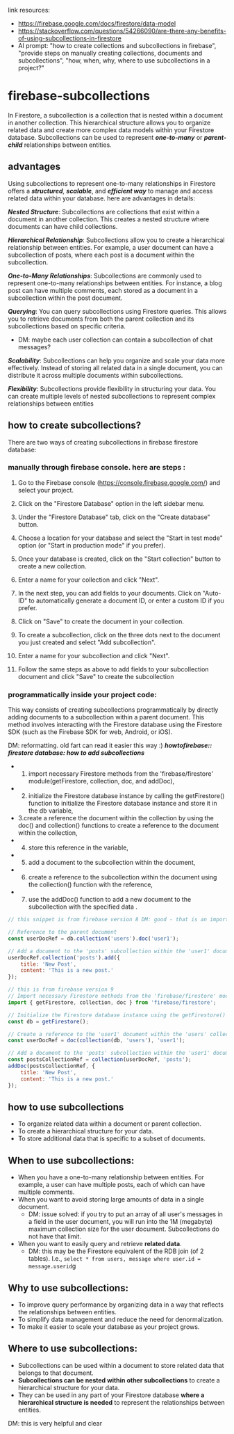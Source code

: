 link resources: 
* https://firebase.google.com/docs/firestore/data-model
* https://stackoverflow.com/questions/54266090/are-there-any-benefits-of-using-subcollections-in-firestore
* AI prompt: "how to create collections and subcollections in firebase", "provide steps on manually creating collections, documents and subcollections", "how, when, why, where to use subcollections in a project?"

# firebase-subcollections
In Firestore, a subcollection is a collection that is nested within a document in another collection. This hierarchical structure allows you to organize related data and create more complex data models within your Firestore database. Subcollections can be used to represent ***one-to-many*** or ***parent-child*** relationships between entities.

## advantages
Using subcollections to represent one-to-many relationships in Firestore offers a ***structured***, ***scalable***, and ***efficient way*** to manage and access related data within your database. here are advantages in details:

***Nested Structure***: Subcollections are collections that exist within a document in another collection. This creates a nested structure where documents can have child collections.

***Hierarchical Relationship***: Subcollections allow you to create a hierarchical relationship between entities. For example, a user document can have a subcollection of posts, where each post is a document within the subcollection.

***One-to-Many Relationships***: Subcollections are commonly used to represent one-to-many relationships between entities. For instance, a blog post can have multiple comments, each stored as a document in a subcollection within the post document.

***Querying***: You can query subcollections using Firestore queries. This allows you to retrieve documents from both the parent collection and its subcollections based on specific criteria.
* DM: maybe each user collection can contain a subcollection of chat messages?

***Scalability***: Subcollections can help you organize and scale your data more effectively. Instead of storing all related data in a single document, you can distribute it across multiple documents within subcollections.

***Flexibility***: Subcollections provide flexibility in structuring your data. You can create multiple levels of nested subcollections to represent complex relationships between entities

## how to create subcollections?
There are two ways of creating subcollections in firebase firestore database:

### manually through firebase console. here are steps :
1. Go to the Firebase console (https://console.firebase.google.com/) and select your project.

2. Click on the "Firestore Database" option in the left sidebar menu.

3. Under the "Firestore Database" tab, click on the "Create database" button.

4. Choose a location for your database and select the "Start in test mode" option (or "Start in production mode" if you prefer).

5. Once your database is created, click on the "Start collection" button to create a new collection.

6. Enter a name for your collection and click "Next".

7. In the next step, you can add fields to your documents. Click on "Auto-ID" to automatically generate a document ID, or enter a custom ID if you prefer.

8. Click on "Save" to create the document in your collection.

9. To create a subcollection, click on the three dots next to the document you just created and select "Add subcollection".

10. Enter a name for your subcollection and click "Next".

11. Follow the same steps as above to add fields to your subcollection document and click "Save" to create the subcollection

### programmatically inside your project code: 
This way consists of creating subcollections programmatically by directly adding documents to a subcollection within a parent document. 
This method involves interacting with the Firestore database using the Firestore SDK (such as the Firebase SDK for web, Android, or iOS).

DM: reformatting. old fart can read it easier this way :)
***howtofirebase:: firestore database: how to add subcollections***
* 1. import necessary Firestore methods from the 'firebase/firestore' module(getFirestore, collection, doc, and addDoc), 
* 2. initialize the Firestore database instance by calling the getFirestore() function to initialize the Firestore database instance and store it in the db variable, 
* 3.create a reference the document within the collection by using the doc() and collection() functions to create a reference to the document within the collection, 
* 4. store this reference in the variable, 
* 5. add a document to the subcollection within the document, 
* 6. create a reference to the subcollection within the document using the collection() function with the reference, 
* 7. use the addDoc() function to add a new document to the subcollection with the specified data .
```js
// this snippet is from firebase version 8 DM: good - that is an important note

// Reference to the parent document
const userDocRef = db.collection('users').doc('user1');

// Add a document to the 'posts' subcollection within the 'user1' document
userDocRef.collection('posts').add({
    title: 'New Post',
    content: 'This is a new post.'
});

// this is from firebase version 9
// Import necessary Firestore methods from the 'firebase/firestore' module
import { getFirestore, collection, doc } from 'firebase/firestore';

// Initialize the Firestore database instance using the getFirestore() function
const db = getFirestore();

// Create a reference to the 'user1' document within the 'users' collection
const userDocRef = doc(collection(db, 'users'), 'user1');

// Add a document to the 'posts' subcollection within the 'user1' document
const postsCollectionRef = collection(userDocRef, 'posts');
addDoc(postsCollectionRef, {
    title: 'New Post',
    content: 'This is a new post.'
});

```

## how to use subcollections
* To organize related data within a document or parent collection.
* To create a hierarchical structure for your data.
* To store additional data that is specific to a subset of documents.

## When to use subcollections:

* When you have a one-to-many relationship between entities. For example, a user can have multiple posts, each of which can have multiple comments.
* When you want to avoid storing large amounts of data in a single document.
  * DM: issue solved: if you try to put an array of all user's messages in a field in the user document, you will run into the 1M (megabyte) maximum collection size for the user document. Subcollections do not have that limit.
* When you want to easily query and retrieve **related data**.
  * DM: this may be the Firestore equivalent of the RDB join (of 2 tables). I.e., `select * from users, message where user.id = message.userid`g

## Why to use subcollections:

* To improve query performance by organizing data in a way that reflects the relationships between entities.
* To simplify data management and reduce the need for denormalization.
* To make it easier to scale your database as your project grows.

## Where to use subcollections:

* Subcollections can be used within a document to store related data that belongs to that document.
* **Subcollections can be nested within other subcollections** to create a hierarchical structure for your data.
* They can be used in any part of your Firestore database **where a hierarchical structure is needed** to represent the relationships between entities.

DM: this is very helpful and clear

